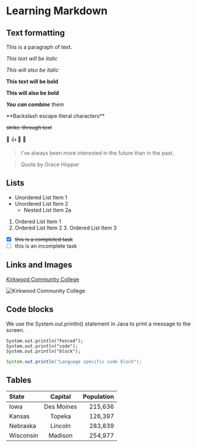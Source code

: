 # Learning Markdown

## Text formatting

This is a paragraph of text.

*This text will be italic*

_This will also be italic_

**This text will be bold**

__This will also be bold__

*__You__* _**can combine**_ them

\*\*Backslash escape literal characters\*\*

~~strike-through text~~

:cowboy_hat_face: :thumbsup: :tada: :rocket:

> I've always been more interested in the future than in the past.

> Quote by Grace Hopper

## Lists

* Unordered List Item 1
* Unordered List Item 2
    * Nested List Item 2a

1. Ordered List Item 1
2. Ordered List Item 2
    3. Ordered List Item 3

- [X] ~~this is a completed task~~
- [ ] this is an incomplete task

## Links and Images

[Kirkwood Community College](http://www.kirkwood.edu)

![Kirkwood Community College](https://www.kirkwood.edu/images/cehomepage/ceheader_kirkwood.png)

## Code blocks

We use the System.out.println() statement in Java to print a message to the screen.
```
System.out.println("Fenced");
System.out.println("code");
System.out.println("block");
```
```java
System.out.println("Language specific code block");
```

## Tables

| State | Capital | Population |
|:------|:-------:|-----------:|
| Iowa | Des Moines | 215,636 |
| Kansas | Topeka | 126,397 |
| Nebraska | Lincoln | 283,839 |
| Wisconsin | Madison | 254,977 |